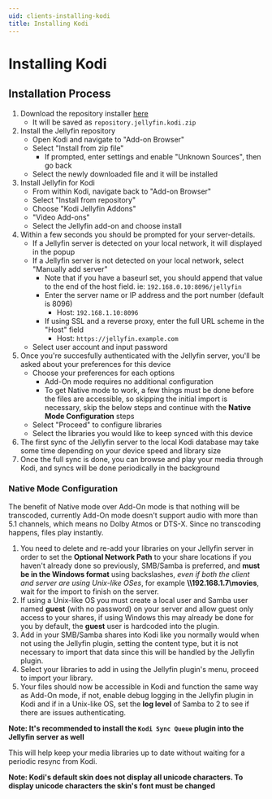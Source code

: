 ```yaml
---
uid: clients-installing-kodi
title: Installing Kodi
---
```

# Installing Kodi

## Installation Process

1. Download the repository installer [here](https://repo.jellyfin.org/releases/client/kodi/repository.jellyfin.kodi.zip)
    * It will be saved as `repository.jellyfin.kodi.zip`
2. Install the Jellyfin repository
    * Open Kodi and navigate to "Add-on Browser"
    * Select "Install from zip file"
        * If prompted, enter settings and enable "Unknown Sources", then go back
    * Select the newly downloaded file and it will be installed
3. Install Jellyfin for Kodi
    * From within Kodi, navigate back to "Add-on Browser"
    * Select "Install from repository"
    * Choose "Kodi Jellyfin Addons"
    * "Video Add-ons"
    * Select the Jellyfin add-on and choose install
4. Within a few seconds you should be prompted for your server-details.
    * If a Jellyfin server is detected on your local network, it will displayed in the popup
    * If a Jellyfin server is not detected on your local network, select "Manually add server"
        * Note that if you have a baseurl set, you should append that value to the end of the host field.  ie: `192.168.0.10:8096/jellyfin`
        * Enter the server name or IP address and the port number (default is 8096)
            * Host: `192.168.1.10:8096`
        * If using SSL and a reverse proxy, enter the full URL scheme in the "Host" field
            * Host: `https://jellyfin.example.com`
    * Select user account and input password
5. Once you're succesfully authenticated with the Jellyfin server, you'll be asked about your preferences for this device
    * Choose your preferences for each options
      * Add-On mode requires no additional configuration
      * To get Native mode to work, a few things must be done before the files are accessible, so skipping the initial import is necessary, skip the below steps and continue with the **Native Mode Configuration** steps
    * Select "Proceed" to configure libraries
    * Select the libraries you would like to keep synced with this device
6. The first sync of the Jellyfin server to the local Kodi database may take some time depending on your device speed and library size
7. Once the full sync is done, you can browse and play your media through Kodi, and syncs will be done periodically in the background

### Native Mode Configuration

The benefit of Native mode over Add-On mode is that nothing will be transcoded, currently Add-On mode doesn't support audio with more than 5.1 channels, which means no Dolby Atmos or DTS-X. Since no transcoding happens, files play instantly.

1. You need to delete and re-add your libraries on your Jellyfin server in order to set the **Optional Network Path** to your share locations if you haven't already done so previously, SMB/Samba is preferred, and **must be in the Windows format** using backslashes, *even if both the client and server are using Unix-like OSes*, for example **\\\192.168.1.7\movies**, wait for the import to finish on the server.
2. If using a Unix-like OS you must create a local user and Samba user named **guest** (with no password) on your server and allow guest only access to your shares, if using Windows this may already be done for you by default, the **guest** user is hardcoded into the plugin.
3. Add in your SMB/Samba shares into Kodi like you normally would when not using the Jellyfin plugin, setting the content type, but it is not necessary to import that data since this will be handled by the Jellyfin plugin.
4. Select your libraries to add in using the Jellyfin plugin's menu, proceed to import your library.
5. Your files should now be accessible in Kodi and function the same way as Add-On mode, if not, enable debug logging in the Jellyfin plugin in Kodi and if in a Unix-like OS, set the **log level** of Samba to 2 to see if there are issues authenticating.

**Note: It's recommended to install the `Kodi Sync Queue` plugin into the Jellyfin server as well**

This will help keep your media libraries up to date without waiting for a periodic resync from Kodi.

**Note: Kodi's default skin does not display all unicode characters. To display unicode characters the skin's font must be changed**